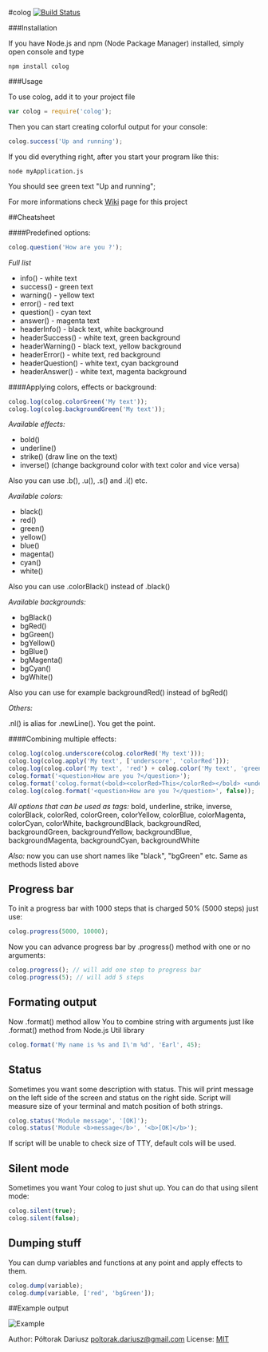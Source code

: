 #colog [![Build Status](https://travis-ci.org/dariuszp/colog.png?branch=1.0.0)](https://travis-ci.org/dariuszp/colog)

###Installation

If you have Node.js and npm (Node Package Manager) installed, simply open console and type

```Shell
npm install colog
```

###Usage

To use colog, add it to your project file

```JavaScript
var colog = require('colog');
```

Then you can start creating colorful output for your console:

```JavaScript
colog.success('Up and running');
```

If you did everything right, after you start your program like this:

```Shell
node myApplication.js
```

You should see green text "Up and running";

For more informations check [Wiki](https://github.com/dariuszp/colog/wiki) page for this project

##Cheatsheet

####Predefined options:

```JavaScript
colog.question('How are you ?');
```

*Full list*
* info() - white text
* success() - green text
* warning() - yellow text
* error() - red text
* question() - cyan text
* answer() - magenta text
* headerInfo() - black text, white background
* headerSuccess() - white text, green background
* headerWarning() - black text, yellow background
* headerError() - white text, red background
* headerQuestion() - white text, cyan background
* headerAnswer() - white text, magenta background

####Applying colors, effects or background:

```JavaScript
colog.log(colog.colorGreen('My text'));
colog.log(colog.backgroundGreen('My text'));
```

*Available effects:*
* bold()
* underline()
* strike() (draw line on the text)
* inverse() (change background color with text color and vice versa)

Also you can use .b(), .u(), .s() and .i() etc.

*Available colors:*
* black()
* red()
* green()
* yellow()
* blue()
* magenta()
* cyan()
* white()

Also you can use .colorBlack() instead of .black()

*Available backgrounds:*
* bgBlack()
* bgRed()
* bgGreen()
* bgYellow()
* bgBlue()
* bgMagenta()
* bgCyan()
* bgWhite()

Also you can use for example backgroundRed() instead of bgRed()

*Others:*

.nl() is alias for .newLine(). You get the point.

####Combining multiple effects:

```JavaScript
colog.log(colog.underscore(colog.colorRed('My text')));
colog.log(colog.apply('My text', ['underscore', 'colorRed']));
colog.log(colog.color('My text', 'red') + colog.color('My text', 'green'));
colog.format('<question>How are you ?</question>');
colog.format('colog.format(<bold><colorRed>This</colorRed></bold> <underline><yellow>is</yellow></underline> <green>SPARTA</green><inverse>!</inverse>);');
colog.log(colog.format('<question>How are you ?</question>', false));
```

*All options that can be used as tags:*
bold, underline, strike, inverse, colorBlack, colorRed, colorGreen, colorYellow, colorBlue, colorMagenta, colorCyan, colorWhite, backgroundBlack, backgroundRed, backgroundGreen, backgroundYellow, backgroundBlue, backgroundMagenta, backgroundCyan, backgroundWhite

*Also:*
now you can use short names like "black", "bgGreen" etc. Same as methods listed above

## Progress bar

To init a progress bar with 1000 steps that is charged 50% (5000 steps) just use:

```JavaScript
colog.progress(5000, 10000);
```

Now you can advance progress bar by .progress() method with one or no arguments:

```JavaScript
colog.progress(); // will add one step to progress bar
colog.progress(5); // will add 5 steps
```

## Formating output

Now .format() method allow You to combine string with arguments just like .format() method from Node.js Util library

```JavaScript
colog.format('My name is %s and I\'m %d', 'Earl', 45);
```

## Status

Sometimes you want some description with status. This will print message on the left side of the screen and status on the right side.
Script will measure size of your terminal and match position of both strings.

```JavaScript
colog.status('Module message', '[OK]');
colog.status('Module <b>message</b>', '<b>[OK]</b>');
```

If script will be unable to check size of TTY, default cols will be used.

## Silent mode

Sometimes you want Your colog to just shut up. You can do that using silent mode:

```JavaScript
colog.silent(true);
colog.silent(false);
```

## Dumping stuff

You can dump variables and functions at any point and apply effects to them.

```JavaScript
colog.dump(variable);
colog.dump(variable, ['red', 'bgGreen']);
```

##Example output

![Example](https://raw.github.com/dariuszp/colog/master/docs/colog.png)

Author: Półtorak Dariusz <poltorak.dariusz@gmail.com>
License: [MIT](http://opensource.org/licenses/MIT)
